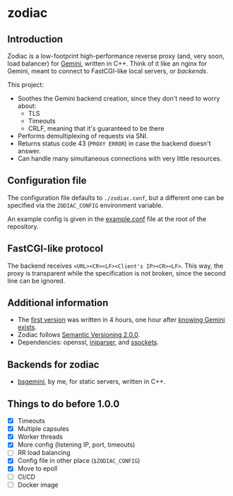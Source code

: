 # zodiac

## Introduction
Zodiac is a low-footprint high-performance reverse proxy (and, very soon, load balancer) for [Gemini](https://gemini.circumlunar.space/), written in C++. Think of it like an nginx for Gemini, meant to connect to FastCGI-like local servers, or _backends_.

This project:
- Soothes the Gemini backend creation, since they don't need to worry about:
  - TLS
  - Timeouts
  - CRLF, meaning that it's guaranteed to be there
- Performs demultiplexing of requests via SNI.
- Returns status code 43 (`PROXY ERROR`) in case the backend doesn't answer.
- Can handle many simultaneous connections with very little resources.

## Configuration file
The configuration file defaults to `./zodiac.conf`, but a different one can be specified via the `ZODIAC_CONFIG` environment variable.

An example config is given in the [example.conf](https://github.com/jlxip/zodiac/blob/master/example.conf) file at the root of the repository.

## FastCGI-like protocol
The backend receives `<URL><CR><LF><Client's IP><CR><LF>`. This way, the proxy is transparent while the specification is not broken, since the second line can be ignored.

## Additional information
- The [first version](https://github.com/jlxip/zodiac/tree/0.1.0) was written in 4 hours, one hour after [knowing Gemini exists](https://youtu.be/K-en4nEV5Xc).
- Zodiac follows [Semantic Versioning 2.0.0](https://semver.org/spec/v2.0.0.html).
- Dependencies: openssl, [iniparser](https://github.com/ndevilla/iniparser), and [ssockets](https://github.com/jlxip/ssockets).

## Backends for zodiac
- [bsgemini](https://github.com/jlxip/bsgemini), by me, for static servers, written in C++.

## Things to do before 1.0.0
- [x] Timeouts
- [x] Multiple capsules
- [x] Worker threads
- [x] More config (listening IP, port, timeouts)
- [ ] RR load balancing
- [x] Config file in other place (`$ZODIAC_CONFIG`)
- [x] Move to epoll
- [ ] CI/CD
- [ ] Docker image
